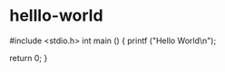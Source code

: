 helllo-world
============

#include <stdio.h>
int
main ()
{
  printf ("Hello World\n");
  
  return 0;
}
